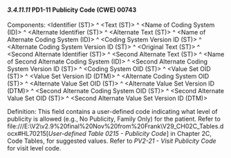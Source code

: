 #### *3.4.11.11* PD1-11 Publicity Code (CWE) 00743

Components: &lt;Identifier (ST)> ^ &lt;Text (ST)> ^ &lt;Name of Coding System (ID)> ^ &lt;Alternate Identifier (ST)> ^ &lt;Alternate Text (ST)> ^ &lt;Name of Alternate Coding System (ID)> ^ &lt;Coding System Version ID (ST)> ^ &lt;Alternate Coding System Version ID (ST)> ^ &lt;Original Text (ST)> ^ &lt;Second Alternate Identifier (ST)> ^ &lt;Second Alternate Text (ST)> ^ &lt;Name of Second Alternate Coding System (ID)> ^ &lt;Second Alternate Coding System Version ID (ST)> ^ &lt;Coding System OID (ST)> ^ &lt;Value Set OID (ST)> ^ &lt;Value Set Version ID (DTM)> ^ &lt;Alternate Coding System OID (ST)> ^ &lt;Alternate Value Set OID (ST)> ^ &lt;Alternate Value Set Version ID (DTM)> ^ &lt;Second Alternate Coding System OID (ST)> ^ &lt;Second Alternate Value Set OID (ST)> ^ &lt;Second Alternate Value Set Version ID (DTM)>

Definition: This field contains a user-defined code indicating what level of publicity is allowed (e.g., No Publicity, Family Only) for the patient. Refer to file:///E:\V2\v2.9%20final%20Nov%20from%20Frank\V29_CH02C_Tables.docx#HL70215[_User-defined Table 0215 - Publicity Code_] in Chapter 2C, Code Tables, for suggested values. Refer to _PV2-21 - Visit Publicity Code_ for visit level code.

